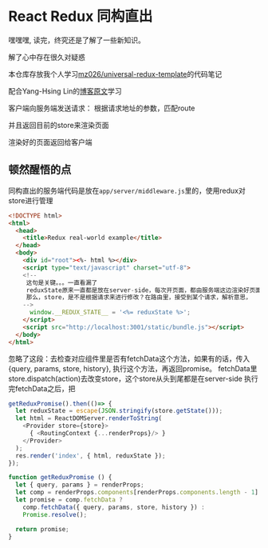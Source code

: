 # React Redux 同构直出


嘿嘿嘿, 读完，终究还是了解了一些新知识。

解了心中存在很久对疑惑

本仓库存放我个人学习[mz026/universal-redux-template](https://github.com/mz026/universal-redux-template)的代码笔记

配合Yang-Hsing Lin的[博客原文](http://mz026.logdown.com/posts/308147-hello-redux-2-3-server-rendering)学习

客户端向服务端发送请求：
根据请求地址的参数，匹配route

并且返回目前的store来渲染页面

渲染好的页面返回给客户端

## 顿然醒悟的点

同构直出的服务端代码是放在`app/server/middleware.js`里的，使用redux对store进行管理


``` html
<!DOCTYPE html>
<html>
  <head>
    <title>Redux real-world example</title>
  </head>
  <body>
    <div id="root"><%- html %></div>
    <script type="text/javascript" charset="utf-8">
    <!--
     这句是关键。。。一直看漏了
     reduxState原来一直都是放在server-side，每次开页面，都由服务端这边渲染好页面，返回给客户端
     那么，store，是不是根据请求来进行修改？在路由里，接受到某个请求，解析意思，
    -->
      window.__REDUX_STATE__ = '<%= reduxState %>';
    </script>
    <script src="http://localhost:3001/static/bundle.js"></script>
  </body>
</html>
```



忽略了这段：去检查对应组件里是否有fetchData这个方法，如果有的话，传入{query, params, store, history}, 执行这个方法，再返回promise。 fetchData里store.dispatch(action)去改变store，这个store从头到尾都是在server-side
执行完fetchData之后，把

``` js
getReduxPromise().then(()=> {
  let reduxState = escape(JSON.stringify(store.getState()));
  let html = ReactDOMServer.renderToString(
    <Provider store={store}>
      { <RoutingContext {...renderProps}/> }
    </Provider>
  );
  res.render('index', { html, reduxState });
});

function getReduxPromise () {
  let { query, params } = renderProps;
  let comp = renderProps.components[renderProps.components.length - 1].WrappedComponent;
  let promise = comp.fetchData ?
    comp.fetchData({ query, params, store, history }) :
    Promise.resolve();

  return promise;
}
```
